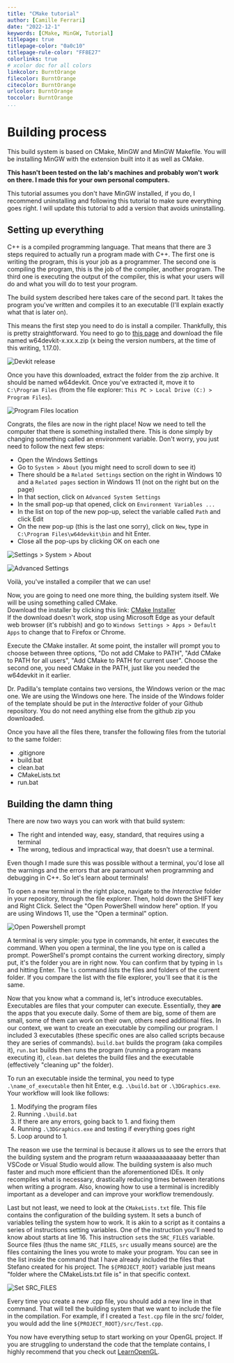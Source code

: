 ```yaml
---
title: "CMake tutorial"
author: [Camille Ferrari]
date: "2022-12-1"
keywords: [CMake, MinGW, Tutorial]
titlepage: true
titlepage-color: "0a0c10"
titlepage-rule-color: "FF8E27"
colorlinks: true
# xcolor doc for all colors
linkcolor: BurntOrange
filecolor: BurntOrange
citecolor: BurntOrange
urlcolor: BurntOrange
toccolor: BurntOrange
...
```


# Building process

This build system is based on CMake, MinGW and MinGW Makefile. You will be installing MinGW with the extension built into it as well as CMake.

**This hasn't been tested on the lab's machines and probably won't work on there. I made this for your own personal computers.**

This tutorial assumes you don't have MinGW installed, if you do, I recommend uninstalling and following this tutorial to make sure everything goes right. I will update this tutorial to add a version that avoids uninstalling.

## Setting up everything

C++ is a compiled programming language. That means that there are 3 steps required to actually run a program made with C++. The first one is writing the program, this is your job as a programmer. The second one is compiling the program, this is the job of the compiler, another program. The third one is executing the output of the compiler, this is what your users will do and what you will do to test your program.

The build system described here takes care of the second part. It takes the program you've written and compiles it to an executable (I'll explain exactly what that is later on).

This means the first step you need to do is install a compiler. Thankfully, this is pretty straightforward. You need to go to [this page](https://github.com/skeeto/w64devkit/releases) and download the file named w64devkit-x.xx.x.zip (x being the version numbers, at the time of this writing, 1.17.0).

![Devkit release](screenshots/devkit.png)

Once you have this downloaded, extract the folder from the zip archive. It should be named w64devkit. Once you've extracted it, move it to `C:\Program Files` (from the file explorer: `This PC > Local Drive (C:) > Program Files`).

![Program Files location](screenshots/program-files.png)

Congrats, the files are now in the right place! Now we need to tell the computer that there is something installed there. This is done simply by changing something called an environment variable. Don't worry, you just need to follow the next few steps:

- Open the Windows Settings
- Go to `System > About` (you might need to scroll down to see it)
- There should be a `Related Settings` section on the right in Windows 10 and a `Related pages` section in Windows 11 (not on the right but on the page)
- In that section, click on `Advanced System Settings`
- In the small pop-up that opened, click on `Environment Variables ...`
- In the list on top of the new pop-up, select the variable called `Path` and click Edit
- On the new pop-up (this is the last one sorry), click on `New`, type in `C:\Program Files\w64devkit\bin` and hit Enter.
- Close all the pop-ups by clicking OK on each one

![Settings > System > About](screenshots/about.png)

![Advanced Settings](screenshots/advanced-settings.png)

Voilà, you've installed a compiler that we can use!

Now, you are going to need one more thing, the building system itself. We will be using something called CMake.  
Download the installer by clicking this link: [CMake Installer](https://github.com/Kitware/CMake/releases/download/v3.25.1/cmake-3.25.1-windows-x86_64.msi)  
If the download doesn't work, stop using Microsoft Edge as your default web browser (it's rubbish) and go to `Windows Settings > Apps > Default Apps` to change that to Firefox or Chrome.

Execute the CMake installer. At some point, the installer will prompt you to choose between three options, "Do not add CMake to PATH", "Add CMake to PATH for all users", "Add CMake to PATH for current user". Choose the second one, you need CMake in the PATH, just like you needed the w64devkit in it earlier.

Dr. Padilla's template contains two versions, the Windows verion or the mac one. We are using the Windows one here. The inside of the Windows folder of the template should be put in the *Interactive* folder of your Github repository. You do not need anything else from the github zip you downloaded.

Once you have all the files there, transfer the following files from the tutorial to the same folder:

- .gitignore
- build.bat
- clean.bat
- CMakeLists.txt
- run.bat

## Building the damn thing

There are now two ways you can work with that build system:

- The right and intended way, easy, standard, that requires using a terminal
- The wrong, tedious and impractical way, that doesn't use a terminal.

Even though I made sure this was possible without a terminal, you'd lose all the warnings and the errors that are paramount when programming and debugging in C++. So let's learn about terminals!

To open a new terminal in the right place, navigate to the *Interactive* folder in your repository, through the file explorer. Then, hold down the SHIFT key and Right Click. Select the "Open PowerShell window here" option. If you are using Windows 11, use the "Open a terminal" option.

![Open Powershell prompt](screenshots/open-powershell.png)

A terminal is very simple: you type in commands, hit enter, it executes the command. When you open a terminal, the line you type on is called a prompt. PowerShell's prompt contains the current working directory, simply put, it's the folder you are in right now. You can confirm that by typing in `ls` and hitting Enter. The `ls` command *lists* the files and folders of the current folder. If you compare the list with the file explorer, you'll see that it is the same.

Now that you know what a command is, let's introduce executables. Executables are files that your computer can execute. Essentially, they **are** the apps that you execute daily. Some of them are big, some of them are small, some of them can work on their own, others need additional files. In our context, we want to create an executable by compiling our program. I included 3 executables (these specific ones are also called scripts because they are series of commands). `build.bat` builds the program (aka compiles it), `run.bat` builds then runs the program (running a program means executing it), `clean.bat` deletes the build files and the executable (effectively "cleaning up" the folder).

To run an executable inside the terminal, you need to type `.\name_of_executable` then hit Enter, e.g. `.\build.bat` or `.\3DGraphics.exe`. Your workflow will look like follows:

1. Modifying the program files
2. Running `.\build.bat`
3. If there are any errors, going back to 1. and fixing them
4. Running `.\3DGraphics.exe` and testing if everything goes right
5. Loop around to 1.

The reason we use the terminal is because it allows us to see the errors that the building system and the program return waaaaaaaaaaaaay better than VSCode or Visual Studio would allow. The building system is also much faster and much more efficient than the aforementioned IDEs. It only recompiles what is necessary, drastically reducing times between iterations when writing a program. Also, knowing how to use a terminal is incredibly important as a developer and can improve your workflow tremendously.

Last but not least, we need to look at the `CMakeLists.txt` file. This file contains the configuration of the building system. It sets a bunch of variables telling the system how to work. It is akin to a script as it contains a series of instructions setting variables. One of the instruction you'll need to know about starts at line 16. This instruction `set`s the `SRC_FILES` variable. Source files (thus the name `SRC_FILES`, `src` usually means source) are the files containing the lines you wrote to make your program. You can see in the list inside the command that I have already included the files that Stefano created for his project. The `${PROJECT_ROOT}` variable just means "folder where the CMakeLists.txt file is" in that specific context.

![Set SRC_FILES](screenshots/src-files.png)

Every time you create a new .cpp file, you should add a new line in that command. That will tell the building system that we want to include the file in the compilation. For example, if I created a `Test.cpp` file in the src/ folder, you would add the line `${PROJECT_ROOT}/src/Test.cpp`.

You now have everything setup to start working on your OpenGL project. If you are struggling to understand the code that the template contains, I highly recommend that you check out [LearnOpenGL](https://learnopengl.com/Getting-started/OpenGL).
